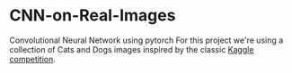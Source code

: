 # CNN-on-Real-Images
Convolutional Neural Network using pytorch
For this project we're using a collection of Cats and Dogs images inspired by the classic <a href='https://www.kaggle.com/c/dogs-vs-cats'>Kaggle competition</a>.
